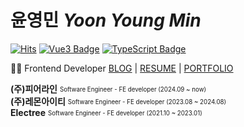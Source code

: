 # 윤영민 *Yoon Young Min*
[![Hits](https://hits.seeyoufarm.com/api/count/incr/badge.svg?url=https%3A%2F%2Fgithub.com%2Frhenfla0312&count_bg=%23ED6DA3&title_bg=%2386757E&icon=github.svg&icon_color=%23E1DEDE&title=hits&edge_flat=false)](https://hits.seeyoufarm.com)
[![Vue3 Badge](https://img.shields.io/badge/Vue3-4FC08D?style=flat-square&logo=Vue.js&logoColor=white)](https://vuejs.org/)
[![TypeScript Badge](https://img.shields.io/badge/Typescript-235A97?style=flat-square&logo=Typescript&logoColor=white)](https://www.typescriptlang.org/)

👩‍💻 Frontend Developer  [BLOG](https://young-min.netlify.app/) | [RESUME](https://www.figma.com/file/03Le7GFj5cEVf3UOxmQcRE/%EC%9C%A4%EC%98%81%EB%AF%BC-%EC%9D%B4%EB%A0%A5%EC%84%9C?type=design&node-id=0%3A1&mode=design&t=0t8WvqDlul2v9ILp-1) | [PORTFOLIO](https://yoonyoungmin.netlify.app)


**(주)피어라인** <sub><sup>Software Engineer - FE developer (2024.09 ~ now)</sup></sub>  
**(주)레몬아이티** <sub><sup>Software Engineer - FE developer (2023.08 ~ 2024.08)</sup></sub>  
**Electree** <sub><sup>Software Engineer - FE developer (2021.10 ~ 2023.01)</sup></sub> 
